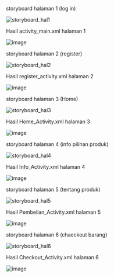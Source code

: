 storyboard halaman 1 (log in)

![storyboard_hal1](https://github.com/user-attachments/assets/c6d250e9-54a3-4f16-a5e5-d478e0d1e1b9)

Hasil activity_main.xml halaman 1

![image](https://github.com/user-attachments/assets/7ea00a6e-befb-4b1c-b6d5-7b07fe7cb758)

storyboard halaman 2 (register)

![storyboard_hal2](https://github.com/user-attachments/assets/a153a55f-53f7-48d1-9f7d-9637cc0b5692)

Hasil register_activity.xml halaman 2

![image](https://github.com/user-attachments/assets/783d03d1-af8d-49f9-a26a-32bdd042a956)

storyboard halaman 3 (Home)

![storyboard_hal3](https://github.com/user-attachments/assets/95f08420-077b-4d37-94d6-355335e0e9f9)

Hasil Home_Activity.xml halaman 3

![image](https://github.com/user-attachments/assets/27b2318d-ae6a-4086-9483-bd38554a23d4)

storyboard halaman 4 (info pilihan produk)

![storyboard_hal4](https://github.com/user-attachments/assets/2842bf0c-f8dd-45e3-958a-4b15eb05701d)

Hasil Info_Activity.xml halaman 4

![image](https://github.com/user-attachments/assets/870d18a9-3962-475b-a85a-04fa57b95942)

storyboard halaman 5 (tentang produk)

![storyboard_hal5](https://github.com/user-attachments/assets/9b2828e8-989c-4aec-8381-dfb08bd5fcb3)

Hasil Pembelian_Activity.xml halaman 5

![image](https://github.com/user-attachments/assets/b87cdb44-25b2-48d7-a281-4587b75c7cb7)

storyboard halaman 6 (chaeckout barang)

![storyboard_hal6](https://github.com/user-attachments/assets/43864d63-971c-4c5b-b9db-411f3cab96fd)

Hasil Checkout_Activity.xml halaman 6

![image](https://github.com/user-attachments/assets/76962908-7ae7-4bc2-a39f-c52c59399f95)

